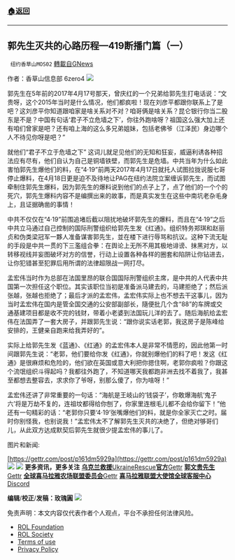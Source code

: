 ###  [:house:返回](README.md)
---


## 郭先生灭共的心路历程&#8212;419断播门篇（一）
` 纽约香草山MOS02` [轉載自GNews](https://gnews.org/zh-hans/2469136/)

作者：香草山信息部 6zero4
 ![](https://assets.gnews.org/wp-content/uploads/2022/05/image-494.png)

郭先生在5年前的2017年4月17号那天，曾庆红的一个兄弟给郭先生打电话说：“文贵呀，这个2015年当时是什么情况，他们都疯啦！现在刘彦平都跟你联系上了是吧？这刘彦平你知道跟咱家是啥关系对不对？咱哥俩是啥关系？昆仑银行你当二股东是不是？中国有句话‘君子不立危墙之下’，你往外跑啥呀？祖国这么强大加上还有咱们曾家是吧？还有咱上海的这么多兄弟姐妹，包括老佛爷（江泽民）身边哪个人不待见你呀是吧？”
 
就他们“君子不立于危墙之下” 这词儿就足见他们的无知和狂妄，威逼利诱各种招法应有尽有，他们自认为自己是铜墙铁壁，而郭先生是危墙。中共当年为什么如此害怕郭先生爆他们的料，在“4·19”前两天2017年4月17日就托人试图拉拢说服七哥停止爆料，在4月18日更是迫不及待地让PAG在纽约法院立案缠诉郭先生，而试图牵制住郭先生爆料，因为郭先生的爆料说到他们的点子上了，点了他们的一个个的死穴，郭先生爆料内容不是编撰出来的故事，而是真实发生在这些中南坑老杂毛身上，且证据确凿的事情！
 
中共不仅仅在“4·19”前围追堵后截以阻扰地破坏郭先生的爆料，而且在“4·19”之后中共立马通过自己控制的国际刑警组织给郭先生发《红通》。组织特务郑琪和赵丽贞和伪类梁冠军一夥人准备谋害郭先生，並在楼下进行辱骂和抗议。这种下流无耻的手段是中共一贯的下三濫组合拳：在舆论上无所不用其极地诽谤、抹黑对方，以转移视线并妄图破坏对方的信誉，行动上设置各种各样的圈套和陷阱让你钻进去，让你犯错甚至犯罪后用所谓的法律超限战一网打尽。
 
孟宏伟当时作为总部在法国里昂的联合国国际刑警组织主席，是中共的人代表中共国第一次担任这个职位。其实该职位当初是准备派马建去的，马建拒绝了；然后派张越，张越也拒绝了；最后才派的孟宏伟，孟宏伟实际上也不想去干这事儿，因为当时孟宏伟在国内是管全国交通的公安部副部长，隨便批几个含“88”的车牌或交通基建项目都是收不完的钱财，带着小老婆到法国玩儿洋的去了。随后海航给孟宏伟在法国弄了一套大房子，并跟郭先生说：“跟你说实话老郭，我这房子是陈峰给安排的，王健亲自跑来给我弄好的”。
 
实际上给郭先生发《蓝通》、《红通》的孟宏伟本人是非常不情愿的，因此他第一时间跟郭先生说：“老郭，他们要给你发《红通》，你就别爆他们的料了吧！发这《红通》是很麻烦和危险的，他们欲在英国或意大利把你摁住啊，老郭你疯啦？你跟这个流氓组织斗得起吗？我都往外跑了，不知道哪天我都跑非洲去找不着我了，我甚至都想去整容去，求求你了爷呀，别那么傻了，你为啥呀！”
 
孟宏伟还讲了非常重要的一句话：“海航是王岐山的‘钱袋子’，你敢爆海航‘鬼子六’将是万劫不复的，连祖坟都得给你刨了，你家里连根毛儿都不会给你留下！”他还有一句精彩的话：“老郭你只要‘4·19’张嘴爆他们的料，就是你全家灭亡之时。届时你别怪我，也别说我！”孟宏伟太不了解郭先生灭共的决绝了，但绝对够哥们儿，从此双方达成默契后郭先生就很少提孟宏伟的事儿了。
 
图片和新闻:
 
[https://gettr.com/post/p161dm5929a](https://gettr.com/post/p161dm5929a)
 ![](https://assets.gnews.org/wp-content/uploads/2022/05/4AE480CF-2CE9-43D9-9B20-EDFD189BD28A.jpeg) ![](https://assets.gnews.org/wp-content/uploads/2022/05/8ED01C64-1DA0-479D-B958-8AA2A5111C2E.jpeg) 
**更多资讯，更多关注**
[**乌克兰救援**UkraineRescue**官方**Gettr](https://gettr.com/user/ukrainerescue)
[**郭文贵先生**Gettr](https://gettr.com/user/miles)
[**全球喜马拉雅农场联盟委员会**Gettr](https://gettr.com/user/GlobalAlliance)
[**喜马拉雅联盟大使馆全球客服中心**Discord](https://discord.gg/zv8j42srdN)
 
**编辑**/**校正**/**发稿：玫瑰圓**
 ![](https://assets.gnews.org/wp-content/uploads/2022/04/image-839.png) 

免责声明：本文内容仅代表作者个人观点，平台不承担任何法律风险。
  
- [ROL Foundation](https://rolfoundation.org/)
- [ROL Society](https://rolsociety.org/)
- [Terms of use](https://gnews.org/terms-of-use-3/)
- [Privacy Policy](https://gnews.org/privacy-policy/)
